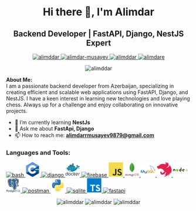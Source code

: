 <h1 align="center">Hi there 👋, I'm Alimdar</h1>
<h2 align="center">Backend Developer | FastAPI, Django, NestJS Expert</h2>

<p align="center">
  <a href="https://twitter.com/alimddar" target="blank">
    <img src="https://raw.githubusercontent.com/rahuldkjain/github-profile-readme-generator/master/src/images/icons/Social/twitter.svg" alt="alimddar" height="30" width="40" />
  </a>
  <a href="https://linkedin.com/in/alimdar-musayev-b5635b259" target="blank">
    <img src="https://raw.githubusercontent.com/rahuldkjain/github-profile-readme-generator/master/src/images/icons/Social/linked-in-alt.svg" alt="alimdar-musayev" height="30" width="40" />
  </a>
  <a href="https://instagram.com/alimddar" target="blank">
    <img src="https://raw.githubusercontent.com/rahuldkjain/github-profile-readme-generator/master/src/images/icons/Social/instagram.svg" alt="alimddar" height="30" width="40" />
  </a>
  <a href="https://www.twitch.tv/alimdare" target="blank">
    <img src="https://freelogopng.com/images/all_img/1656152094twitch-icon-png.png" alt="alimdare" height="30" width="40" />
  </a>
</p>

<p align="center">
  <img src="https://visitcount.itsvg.in/api?id=alimddar&label=Profile%20Views&color=0e75b6&style=flat&theme=dark" alt="alimddar" />
</p>

<p align="left">
  <strong>About Me:</strong><br>
  I am a passionate backend developer from Azerbaijan, specializing in creating efficient and scalable web applications using FastAPI, Django, and NestJS. I have a keen interest in learning new technologies and love playing chess. Always up for a challenge and enjoy collaborating on innovative projects.
</p>

- 🌱 I’m currently learning **NestJs**
- 💬 Ask me about **FastApi, Django**
- 📫 How to reach me: **alimdarrmusayev9879@gmail.com**

<h3 align="left">Languages and Tools:</h3>
<p align="left"> 
    <a href="https://www.gnu.org/software/bash/" target="_blank" rel="noreferrer"> 
        <img src="https://www.vectorlogo.zone/logos/gnu_bash/gnu_bash-icon.svg" alt="bash" width="40" height="40"/> 
    </a> 
    <a href="https://www.w3schools.com/cpp/" target="_blank" rel="noreferrer"> 
        <img src="https://raw.githubusercontent.com/devicons/devicon/master/icons/cplusplus/cplusplus-original.svg" alt="cplusplus" width="40" height="40"/> 
    </a> 
    <a href="https://www.djangoproject.com/" target="_blank" rel="noreferrer"> 
        <img src="https://cdn.worldvectorlogo.com/logos/django.svg" alt="django" width="40" height="40"/> 
    </a> 
    <a href="https://www.docker.com/" target="_blank" rel="noreferrer"> 
        <img src="https://raw.githubusercontent.com/devicons/devicon/master/icons/docker/docker-original-wordmark.svg" alt="docker" width="40" height="40"/> 
    </a> 
    <a href="https://firebase.google.com/" target="_blank" rel="noreferrer"> 
        <img src="https://www.vectorlogo.zone/logos/firebase/firebase-icon.svg" alt="firebase" width="40" height="40"/> 
    </a> 
    <a href="https://developer.mozilla.org/en-US/docs/Web/JavaScript" target="_blank" rel="noreferrer"> 
        <img src="https://raw.githubusercontent.com/devicons/devicon/master/icons/javascript/javascript-original.svg" alt="javascript" width="40" height="40"/> 
    </a> 
    <a href="https://www.mongodb.com/" target="_blank" rel="noreferrer"> 
        <img src="https://raw.githubusercontent.com/devicons/devicon/master/icons/mongodb/mongodb-original-wordmark.svg" alt="mongodb" width="40" height="40"/> 
    </a> 
    <a href="https://www.mysql.com/" target="_blank" rel="noreferrer"> 
        <img src="https://raw.githubusercontent.com/devicons/devicon/master/icons/mysql/mysql-original-wordmark.svg" alt="mysql" width="40" height="40"/> 
    </a> 
    <a href="https://nestjs.com/" target="_blank" rel="noreferrer"> 
        <img src="https://raw.githubusercontent.com/devicons/devicon/master/icons/nestjs/nestjs-plain.svg" alt="nestjs" width="40" height="40"/> 
    </a> 
    <a href="https://nodejs.org" target="_blank" rel="noreferrer"> 
        <img src="https://raw.githubusercontent.com/devicons/devicon/master/icons/nodejs/nodejs-original-wordmark.svg" alt="nodejs" width="40" height="40"/> 
    </a> 
    <a href="https://www.postgresql.org" target="_blank" rel="noreferrer"> 
        <img src="https://raw.githubusercontent.com/devicons/devicon/master/icons/postgresql/postgresql-original-wordmark.svg" alt="postgresql" width="40" height="40"/> 
    </a> 
    <a href="https://postman.com" target="_blank" rel="noreferrer"> 
        <img src="https://www.vectorlogo.zone/logos/getpostman/getpostman-icon.svg" alt="postman" width="40" height="40"/> 
    </a> 
    <a href="https://www.python.org" target="_blank" rel="noreferrer"> 
        <img src="https://raw.githubusercontent.com/devicons/devicon/master/icons/python/python-original.svg" alt="python" width="40" height="40"/> 
    </a> 
    <a href="https://www.sqlite.org/" target="_blank" rel="noreferrer"> 
        <img src="https://www.vectorlogo.zone/logos/sqlite/sqlite-icon.svg" alt="sqlite" width="40" height="40"/> 
    </a> 
    <a href="https://www.typescriptlang.org/" target="_blank" rel="noreferrer"> 
        <img src="https://raw.githubusercontent.com/devicons/devicon/master/icons/typescript/typescript-original.svg" alt="typescript" width="40" height="40"/> 
    </a> 
    <a href="https://fastapi.tiangolo.com/" target="_blank" rel="noreferrer"> 
        <img src="https://cdn.worldvectorlogo.com/logos/fastapi.svg" alt="fastapi" width="40" height="40"/> 
    </a>
</p>

<div align="center">
    <img src="https://github-readme-stats.vercel.app/api/top-langs?username=alimddar&show_icons=true&locale=en&layout=compact&theme=dark" alt="alimddar" />
    <img src="https://github-readme-stats.vercel.app/api?username=alimddar&show_icons=true&locale=en&theme=dark" alt="alimddar" />
    <img src="https://github-readme-streak-stats.herokuapp.com/?user=alimddar&theme=dark" alt="alimddar" />
</div>
